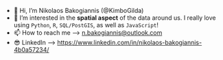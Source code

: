 - 👋 Hi, I’m Nikolaos Bakogiannis (@KimboGilda)
- 👀 I’m interested in the **spatial aspect** of the data around us. I really love using `Python`, `R`, `SQL/PostGIS`, as well as `JavaScript`!
- 📫 How to reach me --> n.bakogiannis@outlook.com
- 😎 LinkedIn --> https://www.linkedin.com/in/nikolaos-bakogiannis-4b0a57234/

<!---
KimboGilda/KimboGilda is a ✨ special ✨ repository because its `README.md` (this file) appears on your GitHub profile.
You can click the Preview link to take a look at your changes.
--->
